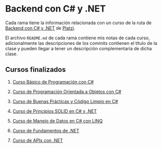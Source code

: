# Backend con C# y .NET

Cada rama tiene la información relacionada con un curso de la ruta de [Backend con C# y .NET](https://platzi.com/ruta/web-net/) de [Platzi](https://platzi.com).

El archivo `README.md` de cada rama contiene mis notas de cada curso, adicionalmente las descripciones de los commits contienen el título de la clase y pueden llegar a tener un descripción complementaria de dicha clase.

## Cursos finalizados

1. [Curso Básico de Programación con C#](https://github.com/ivanfbj/BackendConCSharpYDotNet/tree/cursoBasicoDeProgramacionConCSharp)

2. [Curso de Programación Orientada a Objetos con C#](https://github.com/ivanfbj/BackendConCSharpYDotNet/tree/cursoDeProgramacionOrientadaAObjetosConCSharp)

3. [Curso de Buenas Prácticas y Código Limpio en C#](https://github.com/ivanfbj/BackendConCSharpYDotNet/tree/cursoDeBuenasPracticasYCodigoLimpioEnCSharp)

4. [Curso de Principios SOLID en C# y .NET](https://github.com/ivanfbj/BackendConCSharpYDotNet/tree/cursoDePrincipiosSolidEnCSharpYDotNet)

5. [Curso de Manejo de Datos en C# con LINQ](https://github.com/ivanfbj/BackendConCSharpYDotNet/tree/cursoDeManejoDeDatosEnCSharpConLINQ)

6. [Curso de Fundamentos de .NET](https://github.com/ivanfbj/BackendConCSharpYDotNet/tree/cursoDeFundamentosDeDotNet)

8. [Curso de APIs con .NET](https://github.com/ivanfbj/BackendConCSharpYDotNet/tree/cursoDeApisConDotNet)
